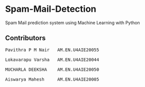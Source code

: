 # Spam-Mail-Detection
Spam Mail prediction system using Machine Learning with Python

## Contributors
<pre>
Pavithra P M Nair   AM.EN.U4AIE20055 <br />
Lokavarapu Varsha   AM.EN.U4AIE20044 <br />
MUCHARLA DEEKSHA    AM.EN.U4AIE20050 <br />
Aiswarya Mahesh     AM.EN.U4AIE20005
</pre>
